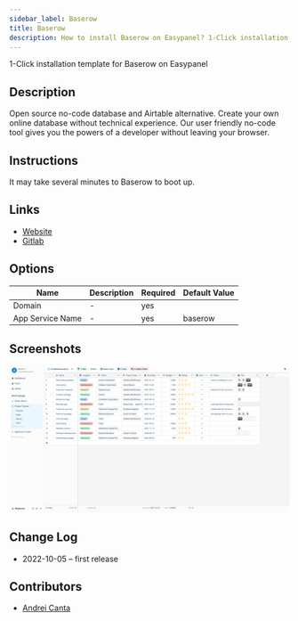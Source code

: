 ```yaml
---
sidebar_label: Baserow
title: Baserow
description: How to install Baserow on Easypanel? 1-Click installation template for Baserow on Easypanel
---
```


<!-- generated -->

1-Click installation template for Baserow on Easypanel

## Description

Open source no-code database and Airtable alternative. Create your own online database without technical experience. Our user friendly no-code tool gives you the powers of a developer without leaving your browser.

## Instructions

It may take several minutes to Baserow to boot up.

## Links

- [Website](https://baserow.io/)
- [Gitlab](https://gitlab.com/bramw/baserow)

## Options

Name | Description | Required | Default Value
-|-|-|-
Domain | - | yes | 
App Service Name | - | yes | baserow

## Screenshots

![Baserow Screenshot](./assets/screenshot.png)

## Change Log

- 2022-10-05 – first release

## Contributors

- [Andrei Canta](https://github.com/deiucanta)
